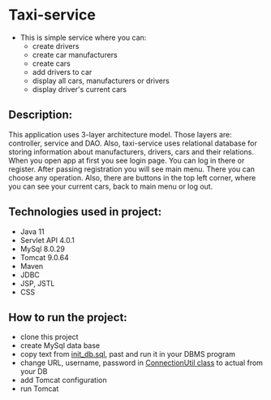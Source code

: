 # Taxi-service
- This is simple service where you can:
    - create drivers
    - create car manufacturers
    - create cars
    - add drivers to car
    - display all cars, manufacturers or drivers
    - display driver's current cars

## Description:
This application uses 3-layer architecture model. Those layers are: controller, service and DAO. Also, taxi-service uses
relational database for storing information about manufacturers, drivers, cars and their relations.
When you open app at first you see login page. You can log in there or register.
After passing registration you will see main menu. There you can choose any operation. 
Also, there are buttons in the top left corner, where you can see your current cars, back to main menu or log out.

## Technologies used in project:
* Java 11
* Servlet API 4.0.1
* MySql 8.0.29
* Tomcat 9.0.64
* Maven
* JDBC
* JSP, JSTL
* CSS

## How to run the project:
* clone this project
* create MySql data base
* copy text from [init_db.sql](src/main/resources/init_db.sql), past and run it in your DBMS program
* change URL, username, password in [ConnectionUtil class](src/main/java/taxi/util/ConnectionUtil.java) to actual from your DB
* add Tomcat configuration
* run Tomcat

